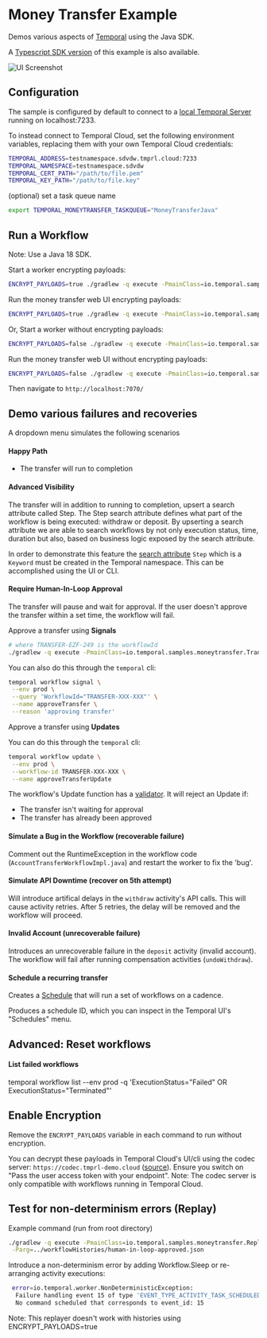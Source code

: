 # Money Transfer Example

Demos various aspects of [Temporal](https://temporal.io) using the Java SDK.

A [Typescript SDK version](https://github.com/steveandroulakis/temporal-money-transfer) of this example is also available.

![UI Screenshot](./ui.png)

## Configuration

The sample is configured by default to connect to a [local Temporal Server](https://docs.temporal.io/cli#starting-the-temporal-server) running on localhost:7233.

To instead connect to Temporal Cloud, set the following environment variables, replacing them with your own Temporal Cloud credentials:

```bash
TEMPORAL_ADDRESS=testnamespace.sdvdw.tmprl.cloud:7233
TEMPORAL_NAMESPACE=testnamespace.sdvdw
TEMPORAL_CERT_PATH="/path/to/file.pem"
TEMPORAL_KEY_PATH="/path/to/file.key"
````

(optional) set a task queue name
```bash
export TEMPORAL_MONEYTRANSFER_TASKQUEUE="MoneyTransferJava"
```

## Run a Workflow

Note: Use a Java 18 SDK.

Start a worker encrypting payloads:

```bash
ENCRYPT_PAYLOADS=true ./gradlew -q execute -PmainClass=io.temporal.samples.moneytransfer.AccountTransferWorker --console=plain
```

Run the money transfer web UI encrypting payloads:

```bash
ENCRYPT_PAYLOADS=true ./gradlew -q execute -PmainClass=io.temporal.samples.moneytransfer.web.WebServer --console=plain
```

Or, Start a worker without encrypting payloads:

```bash
ENCRYPT_PAYLOADS=false ./gradlew -q execute -PmainClass=io.temporal.samples.moneytransfer.AccountTransferWorker --console=plain
```

Run the money transfer web UI without encrypting payloads:

```bash
ENCRYPT_PAYLOADS=false ./gradlew -q execute -PmainClass=io.temporal.samples.moneytransfer.web.WebServer --console=plain
```

Then navigate to `http://localhost:7070/`

## Demo various failures and recoveries

A dropdown menu simulates the following scenarios

#### Happy Path
- The transfer will run to completion

#### Advanced Visibility
The transfer will in addition to running to completion, upsert a search attribute called Step. The Step search attribute defines what part of the workflow is being executed: withdraw or deposit. By upserting a search attribute we are able to search workflows by not only execution status, time, duration but also, based on business logic exposed by the search attribute.

In order to demonstrate this feature the [search attribute](https://docs.temporal.io/visibility#search-attribute) ```Step``` which is a ```Keyword``` must be created in the Temporal namespace. This can be accomplished using the UI or CLI.

#### Require Human-In-Loop Approval
The transfer will pause and wait for approval. If the user doesn't approve the transfer within a set time, the workflow will fail.

Approve a transfer using **Signals**
```bash
# where TRANSFER-EZF-249 is the workflowId
./gradlew -q execute -PmainClass=io.temporal.samples.moneytransfer.TransferApprover -Parg=TRANSFER-XXX-XXX
````

You can also do this through the `temporal` cli:
```bash
temporal workflow signal \
 --env prod \
 --query 'WorkflowId="TRANSFER-XXX-XXX"' \
 --name approveTransfer \
 --reason 'approving transfer'
```

Approve a transfer using **Updates**

You can do this through the `temporal` cli:
```bash
temporal workflow update \
 --env prod \
 --workflow-id TRANSFER-XXX-XXX \
 --name approveTransferUpdate
```

The workflow's Update function has a [validator](https://docs.temporal.io/dev-guide/java/features#validate-an-update). It will reject an Update if:
- The transfer isn't waiting for approval
- The transfer has already been approved

#### Simulate a Bug in the Workflow (recoverable failure)
Comment out the RuntimeException in the workflow code (`AccountTransferWorkflowImpl.java`) and restart the worker to fix the 'bug'.

#### Simulate API Downtime (recover on 5th attempt)
Will introduce artifical delays in the `withdraw` activity's API calls. This will cause activity retries. After 5 retries, the delay will be removed and the workflow will proceed.

#### Invalid Account (unrecoverable failure)
Introduces an unrecoverable failure in the `deposit` activity (invalid account). The workflow will fail after running compensation activities (`undoWithdraw`).

#### Schedule a recurring transfer
Creates a [Schedule](https://docs.temporal.io/workflows#schedule) that will run a set of workflows on a cadence.

Produces a schedule ID, which you can inspect in the Temporal UI's "Schedules" menu.

## Advanced: Reset workflows

#### List failed workflows
temporal workflow list --env prod -q 'ExecutionStatus="Failed" OR ExecutionStatus="Terminated"'

## Enable Encryption

Remove the `ENCRYPT_PAYLOADS` variable in each command to run without encryption.

You can decrypt these payloads in Temporal Cloud's UI/cli using the codec server: `https://codec.tmprl-demo.cloud` ([source](https://github.com/steveandroulakis/temporal-codec-server)). Ensure you switch on "Pass the user access token with your endpoint". Note: The codec server is only compatible with workflows running in Temporal Cloud.

## Test for non-determinism errors (Replay)

Example command (run from root directory)
```bash
./gradlew -q execute -PmainClass=io.temporal.samples.moneytransfer.Replayer \
 -Parg=../workflowHistories/human-in-loop-approved.json
```

Introduce a non-determinism error by adding Workflow.Sleep or re-arranging activity executions:
```bash
 error=io.temporal.worker.NonDeterministicException:
  Failure handling event 15 of type 'EVENT_TYPE_ACTIVITY_TASK_SCHEDULED' during replay.
  No command scheduled that corresponds to event_id: 15
```
Note: This replayer doesn't work with histories using ENCRYPT_PAYLOADS=true
